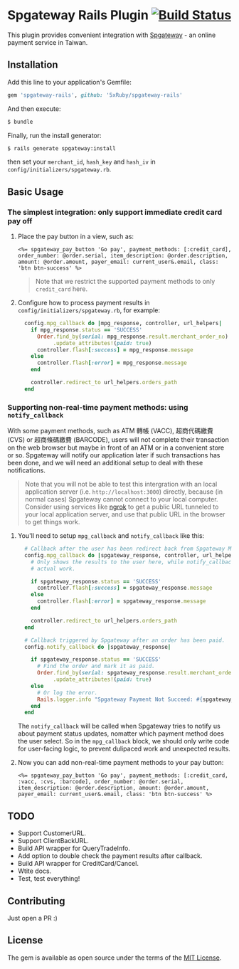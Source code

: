 # Spgateway Rails Plugin [![Build Status](https://travis-ci.org/5xRuby/spgateway-rails.svg?branch=master)](https://travis-ci.org/5xRuby/spgateway-rails)

This plugin provides convenient integration with [Spgateway](https://www.spgateway.com) - an online payment service in Taiwan.


## Installation

Add this line to your application's Gemfile:

```ruby
gem 'spgateway-rails', github: '5xRuby/spgateway-rails'
```

And then execute:

```bash
$ bundle
```

Finally, run the install generator:

```bash
$ rails generate spgateway:install
```

then set your `merchant_id`, `hash_key` and `hash_iv` in `config/initializers/spgateway.rb`.


## Basic Usage

### The simplest integration: only support immediate credit card pay off

1. Place the pay button in a view, such as:

    ```erb
    <%= spgateway_pay_button 'Go pay', payment_methods: [:credit_card], order_number: @order.serial, item_description: @order.description, amount: @order.amount, payer_email: current_user&.email, class: 'btn btn-success' %>
    ```

    > Note that we restrict the supported payment methods to only `credit_card` here.

2. Configure how to process payment results in `config/initializers/spgateway.rb`, for example:

    ```rb
      config.mpg_callback do |mpg_response, controller, url_helpers|
        if mpg_response.status == 'SUCCESS'
          Order.find_by(serial: mpg_response.result.merchant_order_no)
               .update_attributes!(paid: true)
          controller.flash[:success] = mpg_response.message
        else
          controller.flash[:error] = mpg_response.message
        end

        controller.redirect_to url_helpers.orders_path
      end
    ```

### Supporting non-real-time payment methods: using `notify_callback`

With some payment methods, such as ATM 轉帳 (VACC), 超商代碼繳費 (CVS) or 超商條碼繳費 (BARCODE), users will not complete their transaction on the web browser but maybe in front of an ATM or in a convenient store or so. Spgateway will notify our application later if such transactions has been done, and we will need an additional setup to deal with these notifications.

> Note that you will not be able to test this intergration with an local application server (i.e. `http://localhost:3000`) directly, because (in normal cases) Spgateway cannot connect to your local computer. Consider using services like [ngrok](https://ngrok.com/) to get a public URL tunneled to your local application server, and use that public URL in the browser to get things work.

1. You'll need to setup `mpg_callback` and `notify_callback` like this:

    ```rb
      # Callback after the user has been redirect back from Spgateway MPG gateway.
      config.mpg_callback do |spgateway_response, controller, url_helpers|
        # Only shows the results to the user here, while notify_callback will do the
        # actual work.

        if spgateway_response.status == 'SUCCESS'
          controller.flash[:success] = spgateway_response.message
        else
          controller.flash[:error] = spgateway_response.message
        end

        controller.redirect_to url_helpers.orders_path
      end

      # Callback triggered by Spgateway after an order has been paid.
      config.notify_callback do |spgateway_response|

        if spgateway_response.status == 'SUCCESS'
          # Find the order and mark it as paid.
          Order.find_by(serial: spgateway_response.result.merchant_order_no)
               .update_attributes!(paid: true)
        else
          # Or log the error.
          Rails.logger.info "Spgateway Payment Not Succeed: #{spgateway_response.status}: #{spgateway_response.message} (#{spgateway_response.result.to_json})"
        end
      end
    ```

    The `notify_callback` will be called when Spgateway tries to notify us about payment status updates, nomatter which payment method does the user select. So in the `mpg_callback` block, we should only write code for user-facing logic, to prevent dulipaced work and unexpected results.

2. Now you can add non-real-time payment methods to your pay button:

    ```erb
    <%= spgateway_pay_button 'Go pay', payment_methods: [:credit_card, :vacc, :cvs, :barcode], order_number: @order.serial, item_description: @order.description, amount: @order.amount, payer_email: current_user&.email, class: 'btn btn-success' %>
    ```


## TODO

- Support CustomerURL.
- Support ClientBackURL.
- Build API wrapper for QueryTradeInfo.
- Add option to double check the payment results after callback.
- Build API wrapper for CreditCard/Cancel.
- Wtite docs.
- Test, test everything!


## Contributing

Just open a PR :)


## License

The gem is available as open source under the terms of the [MIT License](http://opensource.org/licenses/MIT).
